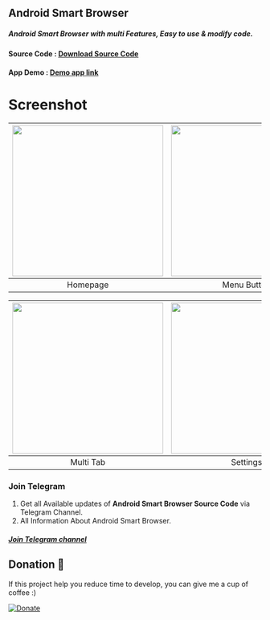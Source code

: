 ## Android Smart Browser
##### Android Smart Browser with multi Features, Easy to use & modify code. 

#### Source Code : [Download Source Code](https://github.com/Mahadev-code/AndroidSmartBrowser/blob/master/Version/Smart%20Browser.zip)<br>

#### App Demo : [Demo app link](https://drive.google.com/file/d/11wr-lg6SL8TKY8nJWtzt4HPjBosZ4mZ3/view?usp=drivesdk)<br>


# Screenshot

| <img src = "https://github.com/mjbdl/AndroidSmartBrowser/blob/master/Screenshot_20200804-120741.png" width = "300"/> | <img src = "https://github.com/mjbdl/AndroidSmartBrowser/blob/master/Screenshot_20200804-120748.png" width = "300"/> |
|:---:|:---:|
| Homepage | Menu Button |

| <img src = "https://github.com/mjbdl/AndroidSmartBrowser/blob/master/Screenshot_20200804-121012.png" width = "300"/> | <img src = "https://github.com/mjbdl/AndroidSmartBrowser/blob/master/Screenshot_20200804-121036.png" width = "300"/> |
|:---:|:---:|
| Multi Tab | Settings |


### Join Telegram
1. Get all Available updates of **Android Smart Browser Source Code** via Telegram Channel.
2. All Information About Android Smart Browser.
##### [Join Telegram channel](https://t.me/Shiv_Shambhu_Github)</br>

## Donation 💚
If this project help you reduce time to develop, you can give me a cup of coffee :)

[![Donate](https://www.paypalobjects.com/en_US/i/btn/btn_donateCC_LG.gif)](https://try-tolearn.blogspot.com/2021/07/donate.html?m=1)
